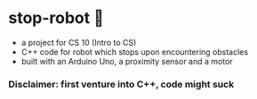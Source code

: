 # stop-robot 🤖
- a project for CS 10 (Intro to CS)
- C++ code for robot which stops upon encountering obstacles
- built with an Arduino Uno, a proximity sensor and a motor


### Disclaimer: first venture into C++, code might suck
